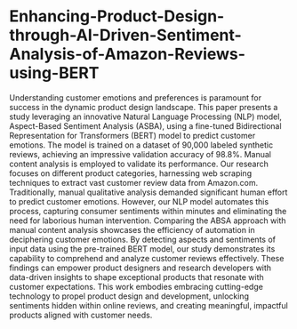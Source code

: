 # Enhancing-Product-Design-through-AI-Driven-Sentiment-Analysis-of-Amazon-Reviews-using-BERT
Understanding customer emotions and preferences is paramount for success in the dynamic product design landscape. This paper presents a study leveraging an innovative Natural Language Processing (NLP) model, Aspect-Based Sentiment Analysis (ASBA), using a fine-tuned Bidirectional Representation for Transformers (BERT) model to predict customer emotions. The model is trained on a dataset of 90,000 labeled synthetic reviews, achieving an impressive validation accuracy of 98.8%. Manual content analysis is employed to validate its performance. Our research focuses on different product categories, harnessing web scraping techniques to extract vast customer review data from Amazon.com. Traditionally, manual qualitative analysis demanded significant human effort to predict customer emotions. However, our NLP model automates this process, capturing consumer sentiments within minutes and eliminating the need for laborious human intervention. Comparing the ABSA approach with manual content analysis showcases the efficiency of automation in deciphering customer emotions. By detecting aspects and sentiments of input data using the pre-trained BERT model, our study demonstrates its capability to comprehend and analyze customer reviews effectively. These findings can empower product designers and research developers with data-driven insights to shape exceptional products that resonate with customer expectations. This work embodies embracing cutting-edge technology to propel product design and development, unlocking sentiments hidden within online reviews, and creating meaningful, impactful products aligned with customer needs.
